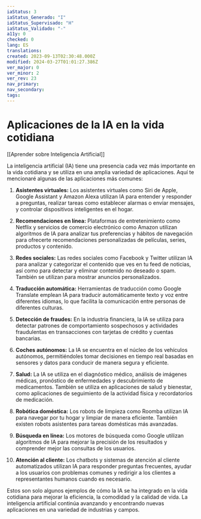 ```yaml
---
iaStatus: 3
iaStatus_Generado: "I"
iaStatus_Supervisado: "H"
iaStatus_Validado: "-"
a11y: 0
checked: 0
lang: ES
translations: 
created: 2023-09-13T02:30:48.000Z
modified: 2024-03-27T01:01:27.386Z
ver_major: 0
ver_minor: 2
ver_rev: 23
nav_primary: 
nav_secondary: 
tags:
---
```

# Aplicaciones de la IA en la vida cotidiana

[[Aprender sobre Inteligencia Artificial]]

La inteligencia artificial (IA) tiene una presencia cada vez más importante en la vida cotidiana y se utiliza en una amplia variedad de aplicaciones. Aquí te mencionaré algunas de las aplicaciones más comunes:

1. **Asistentes virtuales:** Los asistentes virtuales como Siri de Apple, Google Assistant y Amazon Alexa utilizan IA para entender y responder a preguntas, realizar tareas como establecer alarmas o enviar mensajes, y controlar dispositivos inteligentes en el hogar.
    
2. **Recomendaciones en línea:** Plataformas de entretenimiento como Netflix y servicios de comercio electrónico como Amazon utilizan algoritmos de IA para analizar tus preferencias y hábitos de navegación para ofrecerte recomendaciones personalizadas de películas, series, productos y contenido.
    
3. **Redes sociales:** Las redes sociales como Facebook y Twitter utilizan IA para analizar y categorizar el contenido que ves en tu feed de noticias, así como para detectar y eliminar contenido no deseado o spam. También se utilizan para mostrar anuncios personalizados.
    
4. **Traducción automática:** Herramientas de traducción como Google Translate emplean IA para traducir automáticamente texto y voz entre diferentes idiomas, lo que facilita la comunicación entre personas de diferentes culturas.
    
5. **Detección de fraudes:** En la industria financiera, la IA se utiliza para detectar patrones de comportamiento sospechosos y actividades fraudulentas en transacciones con tarjetas de crédito y cuentas bancarias.
    
6. **Coches autónomos:** La IA se encuentra en el núcleo de los vehículos autónomos, permitiéndoles tomar decisiones en tiempo real basadas en sensores y datos para conducir de manera segura y eficiente.
    
7. **Salud:** La IA se utiliza en el diagnóstico médico, análisis de imágenes médicas, pronóstico de enfermedades y descubrimiento de medicamentos. También se utiliza en aplicaciones de salud y bienestar, como aplicaciones de seguimiento de la actividad física y recordatorios de medicación.
    
8. **Robótica doméstica:** Los robots de limpieza como Roomba utilizan IA para navegar por tu hogar y limpiar de manera eficiente. También existen robots asistentes para tareas domésticas más avanzadas.
    
9. **Búsqueda en línea:** Los motores de búsqueda como Google utilizan algoritmos de IA para mejorar la precisión de los resultados y comprender mejor las consultas de los usuarios.
    
10. **Atención al cliente:** Los chatbots y sistemas de atención al cliente automatizados utilizan IA para responder preguntas frecuentes, ayudar a los usuarios con problemas comunes y redirigir a los clientes a representantes humanos cuando es necesario.

Estos son solo algunos ejemplos de cómo la IA se ha integrado en la vida cotidiana para mejorar la eficiencia, la comodidad y la calidad de vida. La inteligencia artificial continúa avanzando y encontrando nuevas aplicaciones en una variedad de industrias y campos.